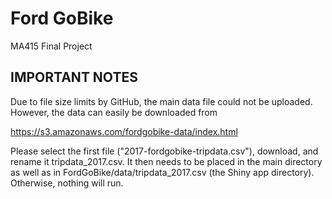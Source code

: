 # Ford GoBike
MA415 Final Project

## IMPORTANT NOTES

Due to file size limits by GitHub, the main data file could not be uploaded. However, the data can easily be downloaded from

https://s3.amazonaws.com/fordgobike-data/index.html

Please select the first file ("2017-fordgobike-tripdata.csv"), download, and rename it tripdata_2017.csv. It then needs to be placed in the main directory as well as in FordGoBike/data/tripdata_2017.csv (the Shiny app directory). Otherwise, nothing will run. 


